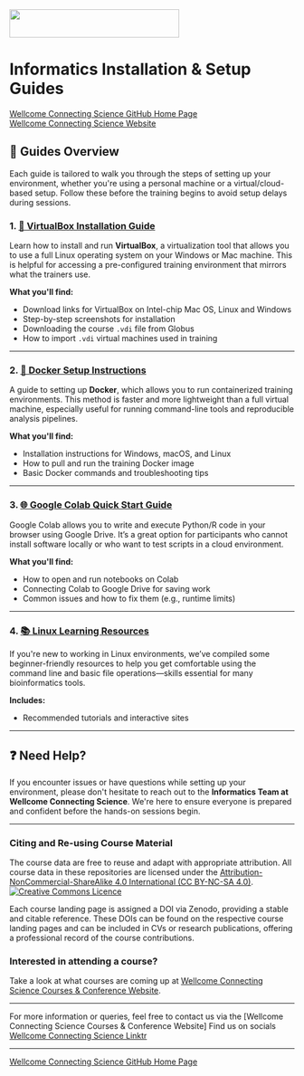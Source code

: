 <img src="https://coursesandconferences.wellcomeconnectingscience.org/wp-content/themes/wcc_courses_and_conferences/dist/assets/svg/logo.svg" width="300" height="50"> 

# Informatics Installation & Setup Guides

[Wellcome Connecting Science GitHub Home Page](https://github.com/WCSCourses) <br /> 
[Wellcome Connecting Science Website](https://coursesandconferences.wellcomeconnectingscience.org/)

## 📘 Guides Overview

Each guide is tailored to walk you through the steps of setting up your environment, whether you're using a personal machine or a virtual/cloud-based setup. Follow these before the training begins to avoid setup delays during sessions.

### 1. [💾 VirtualBox Installation Guide](https://github.com/WCSCourses/WCS_Informatics_Guides/blob/main/Installation_Guides/VM_Guide.md)
Learn how to install and run **VirtualBox**, a virtualization tool that allows you to use a full Linux operating system on your Windows or Mac machine. This is helpful for accessing a pre-configured training environment that mirrors what the trainers use.

**What you'll find:**
- Download links for VirtualBox on Intel-chip Mac OS, Linux and Windows
- Step-by-step screenshots for installation
- Downloading the course `.vdi` file from Globus
- How to import `.vdi` virtual machines used in training

---

### 2. [🐳 Docker Setup Instructions](https://github.com/WCSCourses/WCS_Informatics_Guides/blob/main/Installation_Guides/Docker_guide.md)
A guide to setting up **Docker**, which allows you to run containerized training environments. This method is faster and more lightweight than a full virtual machine, especially useful for running command-line tools and reproducible analysis pipelines.

**What you'll find:**
- Installation instructions for Windows, macOS, and Linux
- How to pull and run the training Docker image
- Basic Docker commands and troubleshooting tips

---

### 3. [🌐 Google Colab Quick Start Guide](https://github.com/WCSCourses/WCS_Informatics_Guides/blob/main/Installation_Guides/Google_Colab.md)
Google Colab allows you to write and execute Python/R code in your browser using Google Drive. It’s a great option for participants who cannot install software locally or who want to test scripts in a cloud environment.

**What you'll find:**
- How to open and run notebooks on Colab
- Connecting Colab to Google Drive for saving work
- Common issues and how to fix them (e.g., runtime limits)

---

### 4. [📚 Linux Learning Resources](https://github.com/WCSCourses/WCS_Informatics_Guides/blob/main/Installation_Guides/linux_learning.md)
If you're new to working in Linux environments, we’ve compiled some beginner-friendly resources to help you get comfortable using the command line and basic file operations—skills essential for many bioinformatics tools.

**Includes:**
- Recommended tutorials and interactive sites

---

## ❓ Need Help?

If you encounter issues or have questions while setting up your environment, please don't hesitate to reach out to the **Informatics Team at Wellcome Connecting Science**. We're here to ensure everyone is prepared and confident before the hands-on sessions begin.

---

### Citing and Re-using Course Material

The course data are free to reuse and adapt with appropriate attribution. All course data in these repositories are licensed under the <a rel="license" href="https://creativecommons.org/licenses/by-nc-sa/4.0/">Attribution-NonCommercial-ShareAlike 4.0 International (CC BY-NC-SA 4.0)</a>. <a rel="license" href="http://creativecommons.org/licenses/by/4.0/"><img alt="Creative Commons Licence" style="border-width:0" src="https://i.creativecommons.org/l/by-nc-sa/4.0/88x31.png" /></a><br /> 

Each course landing page is assigned a DOI via Zenodo, providing a stable and citable reference. These DOIs can be found on the respective course landing pages and can be included in CVs or research publications, offering a professional record of the course contributions.

### Interested in attending a course?

Take a look at what courses are coming up at [Wellcome Connecting Science Courses & Conference Website](https://coursesandconferences.wellcomeconnectingscience.org/our-events/).

---

For more information or queries, feel free to contact us via the [Wellcome Connecting Science Courses & Conference Website]
Find us on socials [Wellcome Connecting Science Linktr](https://linktr.ee/eventswcs)

---

[Wellcome Connecting Science GitHub Home Page](https://github.com/WCSCourses) 
